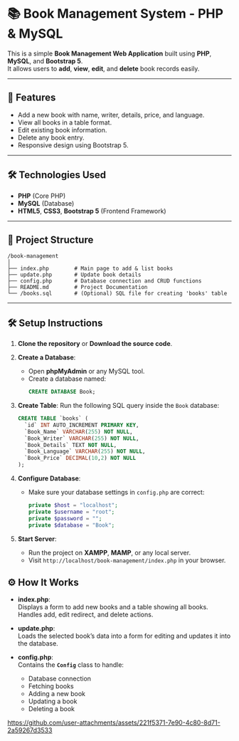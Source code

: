 

# 📚 Book Management System - PHP & MySQL

This is a simple **Book Management Web Application** built using **PHP**, **MySQL**, and **Bootstrap 5**.  
It allows users to **add**, **view**, **edit**, and **delete** book records easily.

---

## 🚀 Features

- Add a new book with name, writer, details, price, and language.
- View all books in a table format.
- Edit existing book information.
- Delete any book entry.
- Responsive design using Bootstrap 5.

---

## 🛠 Technologies Used

- **PHP** (Core PHP)
- **MySQL** (Database)
- **HTML5**, **CSS3**, **Bootstrap 5** (Frontend Framework)

---

## 📂 Project Structure

```
/book-management
│
├── index.php        # Main page to add & list books
├── update.php       # Update book details
├── config.php       # Database connection and CRUD functions
├── README.md        # Project Documentation
└── /books.sql       # (Optional) SQL file for creating 'books' table
```

---

## 🛠 Setup Instructions

1. **Clone the repository** or **Download the source code**.

2. **Create a Database**:
   - Open **phpMyAdmin** or any MySQL tool.
   - Create a database named:  
     ```sql
     CREATE DATABASE Book;
     ```

3. **Create Table**:
   Run the following SQL query inside the `Book` database:

   ```sql
   CREATE TABLE `books` (
     `id` INT AUTO_INCREMENT PRIMARY KEY,
     `Book_Name` VARCHAR(255) NOT NULL,
     `Book_Writer` VARCHAR(255) NOT NULL,
     `Book_Details` TEXT NOT NULL,
     `Book_Language` VARCHAR(255) NOT NULL,
     `Book_Price` DECIMAL(10,2) NOT NULL
   );
   ```

4. **Configure Database**:
   - Make sure your database settings in `config.php` are correct:
     ```php
     private $host = "localhost";
     private $username = "root";
     private $password = "";
     private $database = "Book";
     ```

5. **Start Server**:
   - Run the project on **XAMPP**, **MAMP**, or any local server.
   - Visit `http://localhost/book-management/index.php` in your browser.


## ⚙️ How It Works

- **index.php**:  
  Displays a form to add new books and a table showing all books.  
  Handles add, edit redirect, and delete actions.

- **update.php**:  
  Loads the selected book’s data into a form for editing and updates it into the database.

- **config.php**:  
  Contains the **`Config`** class to handle:
  - Database connection
  - Fetching books
  - Adding a new book
  - Updating a book
  - Deleting a book



https://github.com/user-attachments/assets/221f5371-7e90-4c80-8d71-2a59267d3533

